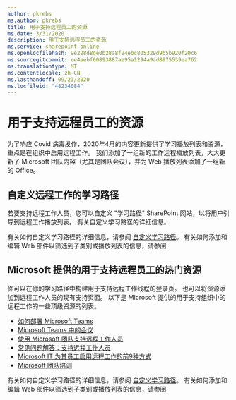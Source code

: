 ```yaml
---
author: pkrebs
ms.author: pkrebs
title: 用于支持远程员工的资源
ms.date: 3/31/2020
description: 用于支持远程员工的资源
ms.service: sharepoint online
ms.openlocfilehash: 9e228d8de0b28a8f24ebc805329d9b5b920f20c6
ms.sourcegitcommit: ee4aebf60893887ae95a1294a9ad8975539ea762
ms.translationtype: MT
ms.contentlocale: zh-CN
ms.lasthandoff: 09/23/2020
ms.locfileid: "48234084"
---
```

# <a name="resources-for-supporting-your-remote-workforce"></a>用于支持远程员工的资源
为了响应 Covid 病毒发作，2020年4月的内容更新提供了学习播放列表和资源，重点是在组织中启用远程工作。 我们添加了一组新的工作远程播放列表，大大更新了 Microsoft 团队内容（尤其是团队会议），并为 Web 播放列表添加了一组新的 Office。 

## <a name="customize-learning-pathways-for-remote-work"></a>自定义远程工作的学习路径
若要支持远程工作人员，您可以自定义 "学习路径" SharePoint 网站，以将用户引导到远程工作播放列表。 有关自定义学习路径的详细信息。

有关如何自定义学习路径的详细信息，请参阅 [自定义学习路径](custom_overview.md)。 有关如何添加和编辑 Web 部件以筛选到子类别或播放列表的信息，请参阅 

## <a name="top-resources-from-microsoft-for-supporting-your-remote-workforce"></a>Microsoft 提供的用于支持远程员工的热门资源
你可以在你的学习路径中构建用于支持远程工作线程的登录页。 也可以将资源添加到远程工作人员的现有支持页面。 以下是 Microsoft 提供的用于支持组织中的远程工作的一些顶级资源的列表。 
- [如何部署 Microsoft Teams](https://docs.microsoft.com/microsoftteams/how-to-roll-out-teams)
- [Microsoft Teams 中的会议](https://docs.microsoft.com/microsoftteams/deploy-meetings-microsoft-teams-landing-page)
- [使用 Microsoft 团队支持远程工作人员](https://docs.microsoft.com/microsoftteams/support-remote-work-with-teams)
- [常见问题解答：支持远程工作人员](https://docs.microsoft.com/microsoftteams/faq-support-remote-workforce)
- [Microsoft IT 为其员工启用远程工作的前9种方式](https://www.microsoft.com/microsoft-365/blog/2020/03/12/top-9-ways-microsoft-it-enabling-remote-work-employees/)
- [Microsoft 团队培训](https://docs.microsoft.com/microsoftteams/training-microsoft-teams-landing-page)


有关如何自定义学习路径的详细信息，请参阅 [自定义学习路径](custom_overview.md)。 有关如何添加和编辑 Web 部件以筛选到子类别或播放列表的信息，请参阅 


 
